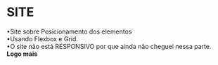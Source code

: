 # SITE
 •Site sobre Posicionamento dos elementos  <br/> 
  •Usando Flexbox e Grid.<br/>
  •O site não está RESPONSIVO por que ainda não cheguei nessa parte.<br/>
  __Logo mais__
  
